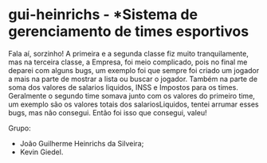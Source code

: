 # gui-heinrichs - *Sistema de gerenciamento de times esportivos

Fala aí, sorzinho! 
A primeira e a segunda classe fiz muito tranquilamente, mas na terceira classe, a Empresa, foi meio complicado, pois no final me deparei com alguns bugs,
um exemplo foi que sempre foi criado um jogador a mais na parte de mostrar a lista ou buscar o jogador. 
Também na parte de soma dos valores de salarios liquidos, INSS e Impostos para os times. 
Geralmente o segundo time somava junto com os valores do primeiro time, um exemplo são os valores totais dos salariosLiquidos, tentei arrumar esses bugs, mas não consegui.
Então foi isso que consegui, valeu!

Grupo:
- João Guilherme Heinrichs da Silveira;
- Kevin Giedel.
